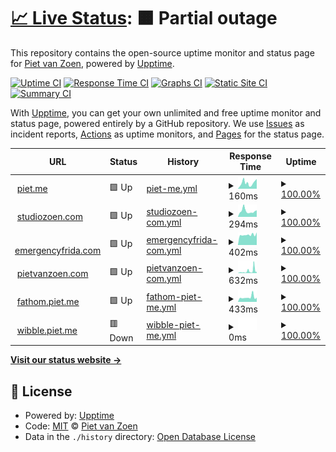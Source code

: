 # [📈 Live Status](https://pietvanzoen.github.io/upptime): <!--live status--> **🟧 Partial outage**

This repository contains the open-source uptime monitor and status page for [Piet van Zoen](https://piet.me), powered by [Upptime](https://github.com/upptime/upptime).

[![Uptime CI](https://github.com/pietvanzoen/upptime/workflows/Uptime%20CI/badge.svg)](https://github.com/upptime/upptime/actions?query=workflow%3A%22Uptime+CI%22)
[![Response Time CI](https://github.com/pietvanzoen/upptime/workflows/Response%20Time%20CI/badge.svg)](https://github.com/upptime/upptime/actions?query=workflow%3A%22Response+Time+CI%22)
[![Graphs CI](https://github.com/pietvanzoen/upptime/workflows/Graphs%20CI/badge.svg)](https://github.com/upptime/upptime/actions?query=workflow%3A%22Graphs+CI%22)
[![Static Site CI](https://github.com/pietvanzoen/upptime/workflows/Static%20Site%20CI/badge.svg)](https://github.com/upptime/upptime/actions?query=workflow%3A%22Static+Site+CI%22)
[![Summary CI](https://github.com/pietvanzoen/upptime/workflows/Summary%20CI/badge.svg)](https://github.com/upptime/upptime/actions?query=workflow%3A%22Summary+CI%22)

With [Upptime](https://upptime.js.org), you can get your own unlimited and free uptime monitor and status page, powered entirely by a GitHub repository. We use [Issues](https://github.com/pietvanzoen/upptime/issues) as incident reports, [Actions](https://github.com/pietvanzoen/upptime/actions) as uptime monitors, and [Pages](https://pietvanzoen.github.io/upptime) for the status page.

<!--start: status pages-->
<!-- This summary is generated by Upptime (https://github.com/upptime/upptime) -->
<!-- Do not edit this manually, your changes will be overwritten -->
<!-- prettier-ignore -->
| URL | Status | History | Response Time | Uptime |
| --- | ------ | ------- | ------------- | ------ |
| <img alt="" src="https://favicons.githubusercontent.com/piet.me" height="13"> [piet.me](https://piet.me/test) | 🟩 Up | [piet-me.yml](https://github.com/pietvanzoen/upptime/commits/HEAD/history/piet-me.yml) | <details><summary><img alt="Response time graph" src="./graphs/piet-me/response-time-week.png" height="20"> 160ms</summary><br><a href="https://pietvanzoen.github.io/upptime/history/piet-me"><img alt="Response time 145" src="https://img.shields.io/endpoint?url=https%3A%2F%2Fraw.githubusercontent.com%2Fpietvanzoen%2Fupptime%2FHEAD%2Fapi%2Fpiet-me%2Fresponse-time.json"></a><br><a href="https://pietvanzoen.github.io/upptime/history/piet-me"><img alt="24-hour response time 294" src="https://img.shields.io/endpoint?url=https%3A%2F%2Fraw.githubusercontent.com%2Fpietvanzoen%2Fupptime%2FHEAD%2Fapi%2Fpiet-me%2Fresponse-time-day.json"></a><br><a href="https://pietvanzoen.github.io/upptime/history/piet-me"><img alt="7-day response time 160" src="https://img.shields.io/endpoint?url=https%3A%2F%2Fraw.githubusercontent.com%2Fpietvanzoen%2Fupptime%2FHEAD%2Fapi%2Fpiet-me%2Fresponse-time-week.json"></a><br><a href="https://pietvanzoen.github.io/upptime/history/piet-me"><img alt="30-day response time 145" src="https://img.shields.io/endpoint?url=https%3A%2F%2Fraw.githubusercontent.com%2Fpietvanzoen%2Fupptime%2FHEAD%2Fapi%2Fpiet-me%2Fresponse-time-month.json"></a><br><a href="https://pietvanzoen.github.io/upptime/history/piet-me"><img alt="1-year response time 145" src="https://img.shields.io/endpoint?url=https%3A%2F%2Fraw.githubusercontent.com%2Fpietvanzoen%2Fupptime%2FHEAD%2Fapi%2Fpiet-me%2Fresponse-time-year.json"></a></details> | <details><summary><a href="https://pietvanzoen.github.io/upptime/history/piet-me">100.00%</a></summary><a href="https://pietvanzoen.github.io/upptime/history/piet-me"><img alt="All-time uptime 100.00%" src="https://img.shields.io/endpoint?url=https%3A%2F%2Fraw.githubusercontent.com%2Fpietvanzoen%2Fupptime%2FHEAD%2Fapi%2Fpiet-me%2Fuptime.json"></a><br><a href="https://pietvanzoen.github.io/upptime/history/piet-me"><img alt="24-hour uptime 100.00%" src="https://img.shields.io/endpoint?url=https%3A%2F%2Fraw.githubusercontent.com%2Fpietvanzoen%2Fupptime%2FHEAD%2Fapi%2Fpiet-me%2Fuptime-day.json"></a><br><a href="https://pietvanzoen.github.io/upptime/history/piet-me"><img alt="7-day uptime 100.00%" src="https://img.shields.io/endpoint?url=https%3A%2F%2Fraw.githubusercontent.com%2Fpietvanzoen%2Fupptime%2FHEAD%2Fapi%2Fpiet-me%2Fuptime-week.json"></a><br><a href="https://pietvanzoen.github.io/upptime/history/piet-me"><img alt="30-day uptime 100.00%" src="https://img.shields.io/endpoint?url=https%3A%2F%2Fraw.githubusercontent.com%2Fpietvanzoen%2Fupptime%2FHEAD%2Fapi%2Fpiet-me%2Fuptime-month.json"></a><br><a href="https://pietvanzoen.github.io/upptime/history/piet-me"><img alt="1-year uptime 100.00%" src="https://img.shields.io/endpoint?url=https%3A%2F%2Fraw.githubusercontent.com%2Fpietvanzoen%2Fupptime%2FHEAD%2Fapi%2Fpiet-me%2Fuptime-year.json"></a></details>
| <img alt="" src="https://favicons.githubusercontent.com/www.studiozoen.com" height="13"> [studiozoen.com](https://www.studiozoen.com) | 🟩 Up | [studiozoen-com.yml](https://github.com/pietvanzoen/upptime/commits/HEAD/history/studiozoen-com.yml) | <details><summary><img alt="Response time graph" src="./graphs/studiozoen-com/response-time-week.png" height="20"> 294ms</summary><br><a href="https://pietvanzoen.github.io/upptime/history/studiozoen-com"><img alt="Response time 224" src="https://img.shields.io/endpoint?url=https%3A%2F%2Fraw.githubusercontent.com%2Fpietvanzoen%2Fupptime%2FHEAD%2Fapi%2Fstudiozoen-com%2Fresponse-time.json"></a><br><a href="https://pietvanzoen.github.io/upptime/history/studiozoen-com"><img alt="24-hour response time 191" src="https://img.shields.io/endpoint?url=https%3A%2F%2Fraw.githubusercontent.com%2Fpietvanzoen%2Fupptime%2FHEAD%2Fapi%2Fstudiozoen-com%2Fresponse-time-day.json"></a><br><a href="https://pietvanzoen.github.io/upptime/history/studiozoen-com"><img alt="7-day response time 294" src="https://img.shields.io/endpoint?url=https%3A%2F%2Fraw.githubusercontent.com%2Fpietvanzoen%2Fupptime%2FHEAD%2Fapi%2Fstudiozoen-com%2Fresponse-time-week.json"></a><br><a href="https://pietvanzoen.github.io/upptime/history/studiozoen-com"><img alt="30-day response time 224" src="https://img.shields.io/endpoint?url=https%3A%2F%2Fraw.githubusercontent.com%2Fpietvanzoen%2Fupptime%2FHEAD%2Fapi%2Fstudiozoen-com%2Fresponse-time-month.json"></a><br><a href="https://pietvanzoen.github.io/upptime/history/studiozoen-com"><img alt="1-year response time 224" src="https://img.shields.io/endpoint?url=https%3A%2F%2Fraw.githubusercontent.com%2Fpietvanzoen%2Fupptime%2FHEAD%2Fapi%2Fstudiozoen-com%2Fresponse-time-year.json"></a></details> | <details><summary><a href="https://pietvanzoen.github.io/upptime/history/studiozoen-com">100.00%</a></summary><a href="https://pietvanzoen.github.io/upptime/history/studiozoen-com"><img alt="All-time uptime 100.00%" src="https://img.shields.io/endpoint?url=https%3A%2F%2Fraw.githubusercontent.com%2Fpietvanzoen%2Fupptime%2FHEAD%2Fapi%2Fstudiozoen-com%2Fuptime.json"></a><br><a href="https://pietvanzoen.github.io/upptime/history/studiozoen-com"><img alt="24-hour uptime 100.00%" src="https://img.shields.io/endpoint?url=https%3A%2F%2Fraw.githubusercontent.com%2Fpietvanzoen%2Fupptime%2FHEAD%2Fapi%2Fstudiozoen-com%2Fuptime-day.json"></a><br><a href="https://pietvanzoen.github.io/upptime/history/studiozoen-com"><img alt="7-day uptime 100.00%" src="https://img.shields.io/endpoint?url=https%3A%2F%2Fraw.githubusercontent.com%2Fpietvanzoen%2Fupptime%2FHEAD%2Fapi%2Fstudiozoen-com%2Fuptime-week.json"></a><br><a href="https://pietvanzoen.github.io/upptime/history/studiozoen-com"><img alt="30-day uptime 100.00%" src="https://img.shields.io/endpoint?url=https%3A%2F%2Fraw.githubusercontent.com%2Fpietvanzoen%2Fupptime%2FHEAD%2Fapi%2Fstudiozoen-com%2Fuptime-month.json"></a><br><a href="https://pietvanzoen.github.io/upptime/history/studiozoen-com"><img alt="1-year uptime 100.00%" src="https://img.shields.io/endpoint?url=https%3A%2F%2Fraw.githubusercontent.com%2Fpietvanzoen%2Fupptime%2FHEAD%2Fapi%2Fstudiozoen-com%2Fuptime-year.json"></a></details>
| <img alt="" src="https://favicons.githubusercontent.com/emergencyfrida.com" height="13"> [emergencyfrida.com](https://emergencyfrida.com/-/f6c41a8bfc) | 🟩 Up | [emergencyfrida-com.yml](https://github.com/pietvanzoen/upptime/commits/HEAD/history/emergencyfrida-com.yml) | <details><summary><img alt="Response time graph" src="./graphs/emergencyfrida-com/response-time-week.png" height="20"> 402ms</summary><br><a href="https://pietvanzoen.github.io/upptime/history/emergencyfrida-com"><img alt="Response time 297" src="https://img.shields.io/endpoint?url=https%3A%2F%2Fraw.githubusercontent.com%2Fpietvanzoen%2Fupptime%2FHEAD%2Fapi%2Femergencyfrida-com%2Fresponse-time.json"></a><br><a href="https://pietvanzoen.github.io/upptime/history/emergencyfrida-com"><img alt="24-hour response time 784" src="https://img.shields.io/endpoint?url=https%3A%2F%2Fraw.githubusercontent.com%2Fpietvanzoen%2Fupptime%2FHEAD%2Fapi%2Femergencyfrida-com%2Fresponse-time-day.json"></a><br><a href="https://pietvanzoen.github.io/upptime/history/emergencyfrida-com"><img alt="7-day response time 402" src="https://img.shields.io/endpoint?url=https%3A%2F%2Fraw.githubusercontent.com%2Fpietvanzoen%2Fupptime%2FHEAD%2Fapi%2Femergencyfrida-com%2Fresponse-time-week.json"></a><br><a href="https://pietvanzoen.github.io/upptime/history/emergencyfrida-com"><img alt="30-day response time 297" src="https://img.shields.io/endpoint?url=https%3A%2F%2Fraw.githubusercontent.com%2Fpietvanzoen%2Fupptime%2FHEAD%2Fapi%2Femergencyfrida-com%2Fresponse-time-month.json"></a><br><a href="https://pietvanzoen.github.io/upptime/history/emergencyfrida-com"><img alt="1-year response time 297" src="https://img.shields.io/endpoint?url=https%3A%2F%2Fraw.githubusercontent.com%2Fpietvanzoen%2Fupptime%2FHEAD%2Fapi%2Femergencyfrida-com%2Fresponse-time-year.json"></a></details> | <details><summary><a href="https://pietvanzoen.github.io/upptime/history/emergencyfrida-com">100.00%</a></summary><a href="https://pietvanzoen.github.io/upptime/history/emergencyfrida-com"><img alt="All-time uptime 100.00%" src="https://img.shields.io/endpoint?url=https%3A%2F%2Fraw.githubusercontent.com%2Fpietvanzoen%2Fupptime%2FHEAD%2Fapi%2Femergencyfrida-com%2Fuptime.json"></a><br><a href="https://pietvanzoen.github.io/upptime/history/emergencyfrida-com"><img alt="24-hour uptime 100.00%" src="https://img.shields.io/endpoint?url=https%3A%2F%2Fraw.githubusercontent.com%2Fpietvanzoen%2Fupptime%2FHEAD%2Fapi%2Femergencyfrida-com%2Fuptime-day.json"></a><br><a href="https://pietvanzoen.github.io/upptime/history/emergencyfrida-com"><img alt="7-day uptime 100.00%" src="https://img.shields.io/endpoint?url=https%3A%2F%2Fraw.githubusercontent.com%2Fpietvanzoen%2Fupptime%2FHEAD%2Fapi%2Femergencyfrida-com%2Fuptime-week.json"></a><br><a href="https://pietvanzoen.github.io/upptime/history/emergencyfrida-com"><img alt="30-day uptime 100.00%" src="https://img.shields.io/endpoint?url=https%3A%2F%2Fraw.githubusercontent.com%2Fpietvanzoen%2Fupptime%2FHEAD%2Fapi%2Femergencyfrida-com%2Fuptime-month.json"></a><br><a href="https://pietvanzoen.github.io/upptime/history/emergencyfrida-com"><img alt="1-year uptime 100.00%" src="https://img.shields.io/endpoint?url=https%3A%2F%2Fraw.githubusercontent.com%2Fpietvanzoen%2Fupptime%2FHEAD%2Fapi%2Femergencyfrida-com%2Fuptime-year.json"></a></details>
| <img alt="" src="https://favicons.githubusercontent.com/pietvanzoen.com" height="13"> [pietvanzoen.com](http://pietvanzoen.com) | 🟩 Up | [pietvanzoen-com.yml](https://github.com/pietvanzoen/upptime/commits/HEAD/history/pietvanzoen-com.yml) | <details><summary><img alt="Response time graph" src="./graphs/pietvanzoen-com/response-time-week.png" height="20"> 632ms</summary><br><a href="https://pietvanzoen.github.io/upptime/history/pietvanzoen-com"><img alt="Response time 469" src="https://img.shields.io/endpoint?url=https%3A%2F%2Fraw.githubusercontent.com%2Fpietvanzoen%2Fupptime%2FHEAD%2Fapi%2Fpietvanzoen-com%2Fresponse-time.json"></a><br><a href="https://pietvanzoen.github.io/upptime/history/pietvanzoen-com"><img alt="24-hour response time 709" src="https://img.shields.io/endpoint?url=https%3A%2F%2Fraw.githubusercontent.com%2Fpietvanzoen%2Fupptime%2FHEAD%2Fapi%2Fpietvanzoen-com%2Fresponse-time-day.json"></a><br><a href="https://pietvanzoen.github.io/upptime/history/pietvanzoen-com"><img alt="7-day response time 632" src="https://img.shields.io/endpoint?url=https%3A%2F%2Fraw.githubusercontent.com%2Fpietvanzoen%2Fupptime%2FHEAD%2Fapi%2Fpietvanzoen-com%2Fresponse-time-week.json"></a><br><a href="https://pietvanzoen.github.io/upptime/history/pietvanzoen-com"><img alt="30-day response time 469" src="https://img.shields.io/endpoint?url=https%3A%2F%2Fraw.githubusercontent.com%2Fpietvanzoen%2Fupptime%2FHEAD%2Fapi%2Fpietvanzoen-com%2Fresponse-time-month.json"></a><br><a href="https://pietvanzoen.github.io/upptime/history/pietvanzoen-com"><img alt="1-year response time 469" src="https://img.shields.io/endpoint?url=https%3A%2F%2Fraw.githubusercontent.com%2Fpietvanzoen%2Fupptime%2FHEAD%2Fapi%2Fpietvanzoen-com%2Fresponse-time-year.json"></a></details> | <details><summary><a href="https://pietvanzoen.github.io/upptime/history/pietvanzoen-com">100.00%</a></summary><a href="https://pietvanzoen.github.io/upptime/history/pietvanzoen-com"><img alt="All-time uptime 100.00%" src="https://img.shields.io/endpoint?url=https%3A%2F%2Fraw.githubusercontent.com%2Fpietvanzoen%2Fupptime%2FHEAD%2Fapi%2Fpietvanzoen-com%2Fuptime.json"></a><br><a href="https://pietvanzoen.github.io/upptime/history/pietvanzoen-com"><img alt="24-hour uptime 100.00%" src="https://img.shields.io/endpoint?url=https%3A%2F%2Fraw.githubusercontent.com%2Fpietvanzoen%2Fupptime%2FHEAD%2Fapi%2Fpietvanzoen-com%2Fuptime-day.json"></a><br><a href="https://pietvanzoen.github.io/upptime/history/pietvanzoen-com"><img alt="7-day uptime 100.00%" src="https://img.shields.io/endpoint?url=https%3A%2F%2Fraw.githubusercontent.com%2Fpietvanzoen%2Fupptime%2FHEAD%2Fapi%2Fpietvanzoen-com%2Fuptime-week.json"></a><br><a href="https://pietvanzoen.github.io/upptime/history/pietvanzoen-com"><img alt="30-day uptime 100.00%" src="https://img.shields.io/endpoint?url=https%3A%2F%2Fraw.githubusercontent.com%2Fpietvanzoen%2Fupptime%2FHEAD%2Fapi%2Fpietvanzoen-com%2Fuptime-month.json"></a><br><a href="https://pietvanzoen.github.io/upptime/history/pietvanzoen-com"><img alt="1-year uptime 100.00%" src="https://img.shields.io/endpoint?url=https%3A%2F%2Fraw.githubusercontent.com%2Fpietvanzoen%2Fupptime%2FHEAD%2Fapi%2Fpietvanzoen-com%2Fuptime-year.json"></a></details>
| <img alt="" src="https://favicons.githubusercontent.com/fathom.piet.me" height="13"> [fathom.piet.me](https://fathom.piet.me) | 🟩 Up | [fathom-piet-me.yml](https://github.com/pietvanzoen/upptime/commits/HEAD/history/fathom-piet-me.yml) | <details><summary><img alt="Response time graph" src="./graphs/fathom-piet-me/response-time-week.png" height="20"> 433ms</summary><br><a href="https://pietvanzoen.github.io/upptime/history/fathom-piet-me"><img alt="Response time 451" src="https://img.shields.io/endpoint?url=https%3A%2F%2Fraw.githubusercontent.com%2Fpietvanzoen%2Fupptime%2FHEAD%2Fapi%2Ffathom-piet-me%2Fresponse-time.json"></a><br><a href="https://pietvanzoen.github.io/upptime/history/fathom-piet-me"><img alt="24-hour response time 483" src="https://img.shields.io/endpoint?url=https%3A%2F%2Fraw.githubusercontent.com%2Fpietvanzoen%2Fupptime%2FHEAD%2Fapi%2Ffathom-piet-me%2Fresponse-time-day.json"></a><br><a href="https://pietvanzoen.github.io/upptime/history/fathom-piet-me"><img alt="7-day response time 433" src="https://img.shields.io/endpoint?url=https%3A%2F%2Fraw.githubusercontent.com%2Fpietvanzoen%2Fupptime%2FHEAD%2Fapi%2Ffathom-piet-me%2Fresponse-time-week.json"></a><br><a href="https://pietvanzoen.github.io/upptime/history/fathom-piet-me"><img alt="30-day response time 451" src="https://img.shields.io/endpoint?url=https%3A%2F%2Fraw.githubusercontent.com%2Fpietvanzoen%2Fupptime%2FHEAD%2Fapi%2Ffathom-piet-me%2Fresponse-time-month.json"></a><br><a href="https://pietvanzoen.github.io/upptime/history/fathom-piet-me"><img alt="1-year response time 451" src="https://img.shields.io/endpoint?url=https%3A%2F%2Fraw.githubusercontent.com%2Fpietvanzoen%2Fupptime%2FHEAD%2Fapi%2Ffathom-piet-me%2Fresponse-time-year.json"></a></details> | <details><summary><a href="https://pietvanzoen.github.io/upptime/history/fathom-piet-me">100.00%</a></summary><a href="https://pietvanzoen.github.io/upptime/history/fathom-piet-me"><img alt="All-time uptime 100.00%" src="https://img.shields.io/endpoint?url=https%3A%2F%2Fraw.githubusercontent.com%2Fpietvanzoen%2Fupptime%2FHEAD%2Fapi%2Ffathom-piet-me%2Fuptime.json"></a><br><a href="https://pietvanzoen.github.io/upptime/history/fathom-piet-me"><img alt="24-hour uptime 100.00%" src="https://img.shields.io/endpoint?url=https%3A%2F%2Fraw.githubusercontent.com%2Fpietvanzoen%2Fupptime%2FHEAD%2Fapi%2Ffathom-piet-me%2Fuptime-day.json"></a><br><a href="https://pietvanzoen.github.io/upptime/history/fathom-piet-me"><img alt="7-day uptime 100.00%" src="https://img.shields.io/endpoint?url=https%3A%2F%2Fraw.githubusercontent.com%2Fpietvanzoen%2Fupptime%2FHEAD%2Fapi%2Ffathom-piet-me%2Fuptime-week.json"></a><br><a href="https://pietvanzoen.github.io/upptime/history/fathom-piet-me"><img alt="30-day uptime 100.00%" src="https://img.shields.io/endpoint?url=https%3A%2F%2Fraw.githubusercontent.com%2Fpietvanzoen%2Fupptime%2FHEAD%2Fapi%2Ffathom-piet-me%2Fuptime-month.json"></a><br><a href="https://pietvanzoen.github.io/upptime/history/fathom-piet-me"><img alt="1-year uptime 100.00%" src="https://img.shields.io/endpoint?url=https%3A%2F%2Fraw.githubusercontent.com%2Fpietvanzoen%2Fupptime%2FHEAD%2Fapi%2Ffathom-piet-me%2Fuptime-year.json"></a></details>
| <img alt="" src="https://favicons.githubusercontent.com/wibble.piet.me" height="13"> [wibble.piet.me](https://wibble.piet.me) | 🟥 Down | [wibble-piet-me.yml](https://github.com/pietvanzoen/upptime/commits/HEAD/history/wibble-piet-me.yml) | <details><summary><img alt="Response time graph" src="./graphs/wibble-piet-me/response-time-week.png" height="20"> 0ms</summary><br><a href="https://pietvanzoen.github.io/upptime/history/wibble-piet-me"><img alt="Response time 0" src="https://img.shields.io/endpoint?url=https%3A%2F%2Fraw.githubusercontent.com%2Fpietvanzoen%2Fupptime%2FHEAD%2Fapi%2Fwibble-piet-me%2Fresponse-time.json"></a><br><a href="https://pietvanzoen.github.io/upptime/history/wibble-piet-me"><img alt="24-hour response time 0" src="https://img.shields.io/endpoint?url=https%3A%2F%2Fraw.githubusercontent.com%2Fpietvanzoen%2Fupptime%2FHEAD%2Fapi%2Fwibble-piet-me%2Fresponse-time-day.json"></a><br><a href="https://pietvanzoen.github.io/upptime/history/wibble-piet-me"><img alt="7-day response time 0" src="https://img.shields.io/endpoint?url=https%3A%2F%2Fraw.githubusercontent.com%2Fpietvanzoen%2Fupptime%2FHEAD%2Fapi%2Fwibble-piet-me%2Fresponse-time-week.json"></a><br><a href="https://pietvanzoen.github.io/upptime/history/wibble-piet-me"><img alt="30-day response time 0" src="https://img.shields.io/endpoint?url=https%3A%2F%2Fraw.githubusercontent.com%2Fpietvanzoen%2Fupptime%2FHEAD%2Fapi%2Fwibble-piet-me%2Fresponse-time-month.json"></a><br><a href="https://pietvanzoen.github.io/upptime/history/wibble-piet-me"><img alt="1-year response time 0" src="https://img.shields.io/endpoint?url=https%3A%2F%2Fraw.githubusercontent.com%2Fpietvanzoen%2Fupptime%2FHEAD%2Fapi%2Fwibble-piet-me%2Fresponse-time-year.json"></a></details> | <details><summary><a href="https://pietvanzoen.github.io/upptime/history/wibble-piet-me">100.00%</a></summary><a href="https://pietvanzoen.github.io/upptime/history/wibble-piet-me"><img alt="All-time uptime 100.00%" src="https://img.shields.io/endpoint?url=https%3A%2F%2Fraw.githubusercontent.com%2Fpietvanzoen%2Fupptime%2FHEAD%2Fapi%2Fwibble-piet-me%2Fuptime.json"></a><br><a href="https://pietvanzoen.github.io/upptime/history/wibble-piet-me"><img alt="24-hour uptime 100.00%" src="https://img.shields.io/endpoint?url=https%3A%2F%2Fraw.githubusercontent.com%2Fpietvanzoen%2Fupptime%2FHEAD%2Fapi%2Fwibble-piet-me%2Fuptime-day.json"></a><br><a href="https://pietvanzoen.github.io/upptime/history/wibble-piet-me"><img alt="7-day uptime 100.00%" src="https://img.shields.io/endpoint?url=https%3A%2F%2Fraw.githubusercontent.com%2Fpietvanzoen%2Fupptime%2FHEAD%2Fapi%2Fwibble-piet-me%2Fuptime-week.json"></a><br><a href="https://pietvanzoen.github.io/upptime/history/wibble-piet-me"><img alt="30-day uptime 100.00%" src="https://img.shields.io/endpoint?url=https%3A%2F%2Fraw.githubusercontent.com%2Fpietvanzoen%2Fupptime%2FHEAD%2Fapi%2Fwibble-piet-me%2Fuptime-month.json"></a><br><a href="https://pietvanzoen.github.io/upptime/history/wibble-piet-me"><img alt="1-year uptime 100.00%" src="https://img.shields.io/endpoint?url=https%3A%2F%2Fraw.githubusercontent.com%2Fpietvanzoen%2Fupptime%2FHEAD%2Fapi%2Fwibble-piet-me%2Fuptime-year.json"></a></details>

<!--end: status pages-->

[**Visit our status website →**](https://pietvanzoen.github.io/upptime)

## 📄 License

- Powered by: [Upptime](https://github.com/upptime/upptime)
- Code: [MIT](./LICENSE) © [Piet van Zoen](https://piet.me)
- Data in the `./history` directory: [Open Database License](https://opendatacommons.org/licenses/odbl/1-0/)

